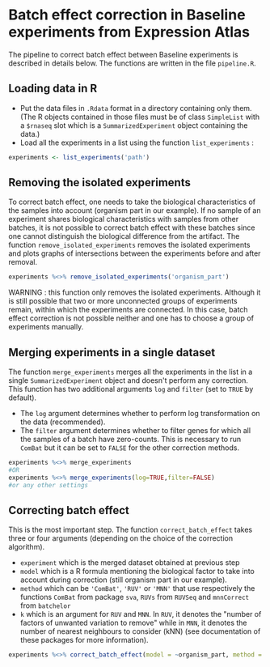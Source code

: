 # Batch effect correction in Baseline experiments from Expression Atlas

The pipeline to correct batch effect between Baseline experiments is described in details below. The functions are written in the file `pipeline.R`.

## Loading data in R
- Put the data files in `.Rdata` format in a directory containing only them. (The R objects contained in those files must be of class `SimpleList` with a `$rnaseq` slot which is a `SummarizedExperiment` object containing the data.)
- Load all the experiments in a list using the function `list_experiments` : 

```r
experiments <- list_experiments('path')
```

## Removing the isolated experiments
To correct batch effect, one needs to take the biological characteristics of the samples into account (organism part in our example). If no sample of an experiment shares biological characteristics with samples from other batches, it is not possible to correct batch effect with these batches since one cannot distinguish the biological difference from the artifact. The function `remove_isolated_experiments` removes the isolated experiments and plots graphs of intersections between the experiments before and after removal.

```r
experiments %<>% remove_isolated_experiments('organism_part')
```

WARNING : this function only removes the isolated experiments. Although it is still possible that two or more unconnected groups of experiments remain, within which the experiments are connected. In this case, batch effect correction is not possible neither and one has to choose a group of experiments manually.

## Merging experiments in a single dataset
The function `merge_experiments` merges all the experiments in the list in a single `SummarizedExperiment` object and doesn't perform any correction. This function has two additional arguments `log` and `filter` (set to `TRUE` by default).
- The `log` argument determines whether to perform log transformation on the data (recommended).
- The `filter` argument determines whether to filter genes for which all the samples of a batch have zero-counts. This is necessary to run `ComBat` but it can be set to `FALSE` for the other correction methods.

```r
experiments %<>% merge_experiments
#OR
experiments %<>% merge_experiments(log=TRUE,filter=FALSE)
#or any other settings
```

## Correcting batch effect
This is the most important step. The function `correct_batch_effect` takes three or four arguments (depending on the choice of the correction algorithm).
- `experiment` which is the merged dataset obtained at previous step
- `model` which is a R formula mentioning the biological factor to take into account during correction (still organism part in our example).
- `method` which can be `'ComBat'`, `'RUV'` or `'MNN'` that use respectively the functions `ComBat` from package `sva`, `RUVs` from `RUVSeq` and `mnnCorrect` from `batchelor`
- `k` which is an argument for `RUV` and `MNN`. In `RUV`, it denotes the "number of factors of unwanted variation to remove" while in `MNN`, it denotes the number of nearest neighbours to consider (kNN) (see documentation of these packages for more information).

```r
experiments %<>% correct_batch_effect(model = ~organism_part, method = 'ComBat')
```